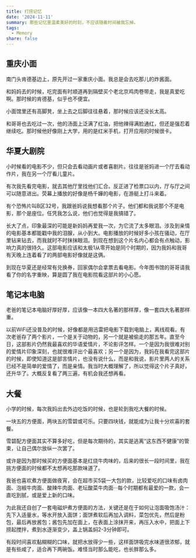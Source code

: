 ```yaml
---
title: 打捞记忆
date: '2024-11-11'
summary: 那些记忆里温柔美好的时刻，不应该随着时间被我忘掉。
tags:
  - Memory
share: false
---
```


## 重庆小面

南门头肯德基边上，原先开过一家重庆小面。我总是会去吃那儿的炸酱面。

和妈妈去的时候，吃完面有时顺道再到隔壁买个老北京鸡肉卷带走，我是真爱吃啊。那时候的肯德基，似乎也不便宜。

小面馆里还有高脚凳，坐上去之后脚往往悬着，那时候应该还没长太高。

和哥哥也去吃过一次，他的汤面上泛满了红油，把他辣得满脸通红，但还是强忍着继续吃。那时候他好像刚上大学，用的是红米手机，打开应用的时候很卡。

## 华夏大剧院

小时候看的电影不少，但只会去看动画片或者喜剧片。往往是爸妈进一个厅去看动作片，我在另一个厅看儿童片。

有次我先看完电影，就去其他厅里找他们汇合。反正进了检票口以内，厅与厅之间可以随意进出。荧幕上播放的好像是杨千嬅的电影，在游艇上打斗来着。

有个恐怖片叫B区32号，我跟爸妈说我想看那个片子。他们都和我说那个不是电影，那个是座位。任凭我怎么说，他们也觉得是我搞错了。

长大了点，印象最深的可能是新妈妈再爱我一次，为它流了太多眼泪。涉及到亲情的电影基本都能戳中我的泪腺，从小到大。电影播放的时候好多小孩在骚动，在厅里钻来钻去，而我就时不时抹抹眼泪。到现在想到这个片名内心都会有点触动，影响力真的很持久。这部电影应该和太极1从零开始是同个时期的，因为我妈和我哥有天晚上连着看了的两部电影好像就是这俩。

到现在华夏还是经常有兑换券，回家偶尔会拿票去看电影。今年图书馆的哥哥请我看了你的名字重映，算是圆了我在电影院看这部片的小心愿。

## 笔记本电脑

老爸的笔记本电脑好厚好厚，应该像一本四大名著的那样厚，像一套四大名著那样重。

以前WiFi还没普及的时候，好像都是用迅雷把电影下载到电脑上，离线观看。有次老爸存了两个影片，一个是关于动物的，另一个就是被偷走的那五年。直至今日，这部影片仍然我最喜欢的华语爱情片，不论影评怎样。一个是因为我很难对别的爱情片印象深刻，也就很难评出个最喜欢；另一个是因为，我妈在我看完这部片的时候，即使知道这是部言情片，也没有说什么，而是和我说，影片里两人的关系已经不是简单的爱情了，而是亲情。我当时大概理解了，所以觉得这个片子真好，还升华了。大概反复看了两三遍，有机会我还想再看。

## 大餐

小学的时候，每次我妈出去外边吃饭的时候，也是轮到我吃大餐的时候。

一块五的方便面，两块五的雪碧或可乐。只要四块钱，就能成为让我十分欢喜的套餐。

雪碧配方便面其实不算多好吃，但是每次期待的，其实是逃离“这东西不健康”的管束，让自己偶尔放纵一次罢了。

或许是因为那时候买的方便面基本是红烧牛肉味的，后来的很长一段时间里，我在挑方便面的时候都不太想再吃那款味道了。

我爸也喜欢煮方便面做夜宵，会在超市买5袋一大包的款，比较爱吃的口味有卤肉面、泡椒牛肉面、酸辣牛肉面、老坛酸菜牛肉面···每个时期都有最爱的一款，会一直吃到腻，或是爱上新的口味。

为此我还自创了一套电磁炉煮方便面的方法，关键还是在于如何让泡面吸饱汤汁：先下入适量水，等水开放入面饼；面饼煮软后再加入调料，菜包优先，然后是粉包，最后再放酱包；酱包先加在面上，在表面上涂抹开来，再压入水中，把面上下捞起搅拌，煮到水逐渐变少，盖上锅盖焖2-3分钟即可。

有段时间喜欢黏糊糊的口味，就把水放得少一些，这样面饼吸完水味道很浓郁，就是有些咸了，适合再下两碗饭。难怪当时那么能吃，也长胖那么多。
